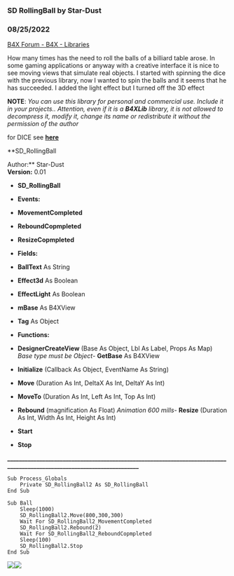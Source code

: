 ###  SD RollingBall by Star-Dust
### 08/25/2022
[B4X Forum - B4X - Libraries](https://www.b4x.com/android/forum/threads/142549/)

How many times has the need to roll the balls of a billiard table arose. In some gaming applications or anyway with a creative interface it is nice to see moving views that simulate real objects. I started with spinning the dice with the previous library, now I wanted to spin the balls and it seems that he has succeeded. I added the light effect but I turned off the 3D effect  
  
**NOTE**: *You can use this library for personal and commercial use. Include it in your projects.. Attention, even if it is a **B4XLib** library, it is not allowed to decompress it, modify it, change its name or redistribute it without the permission of the author*  
  
for DICE see [**here**](https://www.b4x.com/android/forum/threads/b4x-xui-jsd_dice.126123/)  
  
**SD\_RollingBall  
  
Author:** Star-Dust  
**Version:** 0.01  

- **SD\_RollingBall**

- **Events:**

- **MovementCompleted**
- **ReboundCopmpleted**
- **ResizeCopmpleted**

- **Fields:**

- **BallText** As String
- **Effect3d** As Boolean
- **EffectLight** As Boolean
- **mBase** As B4XView
- **Tag** As Object

- **Functions:**

- **DesignerCreateView** (Base As Object, Lbl As Label, Props As Map)
*Base type must be Object*- **GetBase** As B4XView
- **Initialize** (Callback As Object, EventName As String)
- **Move** (Duration As Int, DeltaX As Int, DeltaY As Int)
- **MoveTo** (Duration As Int, Left As Int, Top As Int)
- **Rebound** (magnification As Float)
*Animation 600 mills*- **Resize** (Duration As Int, Width As Int, Height As Int)
- **Start**
- **Stop**

  
**\_\_\_\_\_\_\_\_\_\_\_\_\_\_\_\_\_\_\_\_\_\_\_\_\_\_\_\_\_\_\_\_\_\_\_\_\_\_\_\_\_\_\_\_\_\_\_\_\_\_\_\_\_\_\_\_\_\_\_\_\_\_\_\_\_\_\_\_\_\_\_\_\_\_\_\_\_\_\_\_\_\_\_\_\_\_\_\_\_\_\_\_\_\_\_\_\_\_\_\_\_\_\_\_\_\_\_\_\_\_\_\_\_\_\_\_\_\_\_\_**  

```B4X
Sub Process_Globals  
    Private SD_RollingBall2 As SD_RollingBall  
End Sub  
  
Sub Ball  
    Sleep(1000)  
    SD_RollingBall2.Move(800,300,300)  
    Wait For SD_RollingBall2_MovementCompleted  
    SD_RollingBall2.Rebound(2)  
    Wait For SD_RollingBall2_ReboundCopmpleted  
    Sleep(100)  
    SD_RollingBall2.Stop  
End Sub
```

  
  
![](https://www.b4x.com/android/forum/attachments/133014)![](https://www.b4x.com/android/forum/attachments/133015)